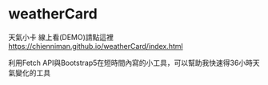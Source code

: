 # weatherCard
天氣小卡
線上看(DEMO)請點這裡
https://chienniman.github.io/weatherCard/index.html

利用Fetch API與Bootstrap5在短時間內寫的小工具，可以幫助我快速得36小時天氣變化的工具
